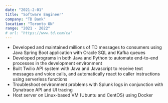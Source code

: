 ```yaml
---
date: "2021-2-01"
title: "Software Engineer"
company: "TD Bank"
location: "Toronto ON"
range: "2021 - 2022"
# url: "https://www.td.com/ca"
---
```


- Developed and maintained millions of TD messages to consumers using Java Spring Boot application with Oracle SQL and Kafka queues
- Developed programs in both Java and Python to automate end-to-end processes in the development environment
- Built Twilio API system with Java and Javascript to receive text messages and voice calls, and automatically react to caller instructions using serverless functions
- Troubleshoot environment problems with Splunk logs in conjunction with Dynatrace API and UI tracing
- Host server on Linux-based VM (Ubuntu and CentOS) using Docker
